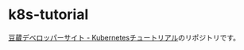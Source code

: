 # k8s-tutorial

[豆蔵デベロッパーサイト - Kubernetesチュートリアル](https://developer.mamezou-tech.com/container/)のリポジトリです。